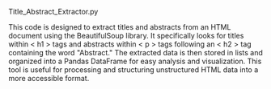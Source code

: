 Title_Abstract_Extractor.py

This code is designed to extract titles and abstracts from an HTML document using the BeautifulSoup library. It specifically looks for titles within < h1 > tags and abstracts within < p > tags following an < h2 > tag containing the word "Abstract." The extracted data is then stored in lists and organized into a Pandas DataFrame for easy analysis and visualization. This tool is useful for processing and structuring unstructured HTML data into a more accessible format.








